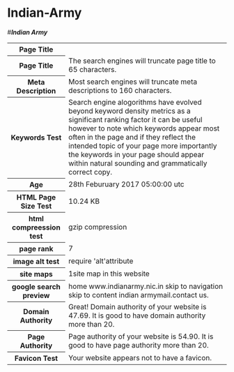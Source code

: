# Indian-Army
<html>
#<b><i>Indian Army</i></b>
<table>
<tr>

<th><b>Page Title</b></th>
</tr>

<tr>

<th>Page Title</th>

<td>The search engines will truncate page title to 65 characters. </td>

</tr>

<tr>

<th>Meta Description</th>
<td>Most search engines will truncate meta descriptions to 160 characters.</td>
</tr>

<tr>

<th>Keywords Test</th>
<td>Search engine alogorithms have evolved beyond keyword density metrics as a significant ranking factor it can be useful however to note which keywords appear most often in the page and if they reflect the intended topic of your page more importantly the keywords in your page should appear within natural sounding and grammatically correct copy.</td>

</tr>

<tr>

<th>Age</th>

<td>28th Feburuary 2017 05:00:00 utc</td>

</tr>

<tr>


<th>HTML Page Size Test</th>

<td>10.24 KB</td>

</tr>

<tr>

<th>html compreession test</th>

<td>gzip compression</td>

</tr>

<tr>


<th>page rank</th>
<td>7</td>

</tr>

<tr>

<th>image alt test</th>
<td>require 'alt'attribute</td>
</tr>

<tr>

<th>site maps</th>

<td>1site map in this website</td>

</tr>

<tr>

<th>google search preview</th>

<td>home  www.indianarmy.nic.in   skip to navigation skip to content indian armymail.contact us.</td>

</tr>
<tr> 
<th>Domain Authority</th>
<td>Great! Domain authority of your website is 47.69. It is good to have domain authority more than 20.</td>
</tr>
<tr>
<th>Page Authority</th>
<td>Page authority of your website is 54.90. It is good to have page authority more than 20.</td>
</tr>
<tr>
<th>Favicon Test</th>
<td>Your website appears not to have a favicon.</td>
</tr>

</table>
</html>
